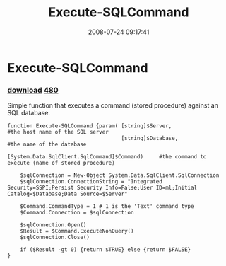 ﻿---
pid:            479
parent:         0
children:       480
poster:         dragonmc77
title:          Execute-SQLCommand
date:           2008-07-24 09:17:41
description:    Simple function that executes a command (stored procedure) against an SQL database.
format:         posh
---

# Execute-SQLCommand

### [download](479.ps1)  [480](480.md)

Simple function that executes a command (stored procedure) against an SQL database.

```posh
function Execute-SQLCommand {param(	[string]$Server,								#the host name of the SQL server
									[string]$Database,								#the name of the database
									[System.Data.SqlClient.SqlCommand]$Command)		#the command to execute (name of stored procedure)

	$sqlConnection = New-Object System.Data.SqlClient.SqlConnection
	$sqlConnection.ConnectionString = "Integrated Security=SSPI;Persist Security Info=False;User ID=ml;Initial Catalog=$Database;Data Source=$Server"
	
	$Command.CommandType = 1 # 1 is the 'Text' command type
	$Command.Connection = $sqlConnection
	
	$sqlConnection.Open()
	$Result = $Command.ExecuteNonQuery()
	$sqlConnection.Close()
	
	if ($Result -gt 0) {return $TRUE} else {return $FALSE}
}
```
